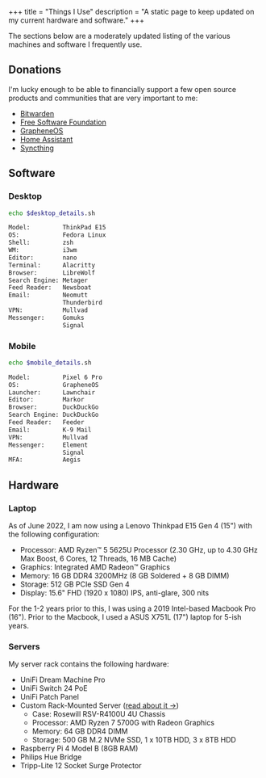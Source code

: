 +++
title = "Things I Use"
description = "A static page to keep updated on my current hardware and software."
+++

The sections below are a moderately updated listing of the various machines and 
software I frequently use.

## Donations

I'm lucky enough to be able to financially support a few open source products 
and communities that are very important to me:

- [Bitwarden](https://bitwarden.com)
- [Free Software Foundation](https://www.fsf.org)
- [GrapheneOS](https://grapheneos.org)
- [Home Assistant](https://www.home-assistant.io)
- [Syncthing](https://syncthing.net)

## Software

### Desktop

```bash
echo $desktop_details.sh
```

```bash
Model:         ThinkPad E15
OS:            Fedora Linux
Shell:         zsh
WM:            i3wm
Editor:        nano
Terminal:      Alacritty
Browser:       LibreWolf
Search Engine: Metager
Feed Reader:   Newsboat
Email:         Neomutt
               Thunderbird
VPN:           Mullvad
Messenger:     Gomuks
               Signal
```

### Mobile

```bash
echo $mobile_details.sh
```

```bash
Model:         Pixel 6 Pro
OS:            GrapheneOS
Launcher:      Lawnchair
Editor:        Markor
Browser:       DuckDuckGo
Search Engine: DuckDuckGo
Feed Reader:   Feeder
Email:         K-9 Mail
VPN:           Mullvad
Messenger:     Element
               Signal
MFA:           Aegis
```

## Hardware

### Laptop

As of June 2022, I am now using a Lenovo Thinkpad E15 Gen 4 (15") with the 
following configuration:

- Processor: AMD Ryzen™ 5 5625U Processor (2.30 GHz, up to 4.30 GHz Max Boost, 6 
Cores, 12 Threads, 16 MB Cache)
- Graphics: Integrated AMD Radeon™ Graphics
- Memory: 16 GB DDR4 3200MHz (8 GB Soldered + 8 GB DIMM)
- Storage: 512 GB PCIe SSD Gen 4
- Display: 15.6" FHD (1920 x 1080) IPS, anti-glare, 300 nits

For the 1-2 years prior to this, I was using a 2019 Intel-based Macbook Pro 
(16"). Prior to the Macbook, I used a ASUS X751L (17") laptop for 5-ish years.

### Servers

My server rack contains the following hardware:

- UniFi Dream Machine Pro
- UniFi Switch 24 PoE
- UniFi Patch Panel
- Custom Rack-Mounted Server ([read about it &rarr;](/blog/server-build/))
  - Case: Rosewill RSV-R4100U 4U Chassis
  - Processor: AMD Ryzen 7 5700G with Radeon Graphics
  - Memory: 64 GB DDR4 DIMM
  - Storage: 500 GB M.2 NVMe SSD, 1 x 10TB HDD, 3 x 8TB HDD
- Raspberry Pi 4 Model B (8GB RAM)
- Philips Hue Bridge
- Tripp-Lite 12 Socket Surge Protector

